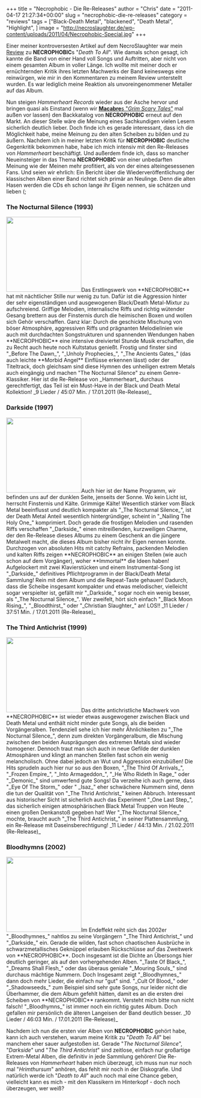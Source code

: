 +++
title = "Necrophobic - Die Re-Releases"
author = "Chris"
date = "2011-04-17 21:27:34+00:00"
slug = "necrophobic-die-re-releases"
category = "reviews"
tags = ["Black-Death Metal", "blackened", "Death Metal", "Highlight", ]
image = "http://necroslaughter.de/wp-content/uploads/2011/04/Necrophobic-Special.jpg"
+++

<center></center>

Einer meiner kontroversesten Artikel auf dem NecroSlaughter war mein <a href="http://necroslaughter.de/2009/05/necrophobic-death-to-all/">Review</a> zu **NECROPHOBIC**s "_Death To All_". Wie damals schon gesagt, ich kannte die Band von einer Hand voll Songs und Auftritten, aber nicht von einem gesamten Album in voller Länge. Ich wollte mit meiner doch er ernüchternden Kritik ihres letzten Machwerks der Band keineswegs eine reinwürgen, wie mir in den Kommentaren zu meinem Review unterstellt wurden. Es war lediglich meine Reaktion als unvoreingenommener Metaller auf das Album.

Nun steigen _Hammerheart Records_ wieder aus der Asche hervor und bringen quasi als Einstand (wenn wir <a href="http://necroslaughter.de/2011/01/macabre-grim-scary-tales/">**Macabre**s "_Grim Scary Tales_"</a> mal außen vor lassen) den Backkatalog von **NECROPHOBIC** erneut auf den Markt. An dieser Stelle wäre die Meinung eines Sachkundigen vielen Lesern sicherlich deutlich lieber. Doch finde ich es gerade interessant, dass ich die Möglichkeit habe, meine Meinung zu den alten Scheiben zu bilden und zu äußern. Nachdem ich in meiner letzten Kritik für **NECROPHOBIC** deutliche Gegenkritik bekommen habe, habe ich mich intensiv mit den Re-Releases von _Hammerheart_ beschäftigt. Und außerdem finde ich, dass so mancher Neueinsteiger in das Thema **NECROPHOBIC** von einer unbedarften Meinung wie der Meinen mehr profitiert, als von der eines alteingesessenen Fans. Und seien wir ehrlich: Ein Bericht über die Wiederveröffentlichung der klassischen Alben einer Band richtet sich primär an Neulinge. Denn die alten Hasen werden die CDs eh schon lange ihr Eigen nennen, sie schätzen und lieben (;

<h3>The Nocturnal Silence (1993)</h3>
<img alt="" class="alignleft size-full wp-image-5393 imgLeft" height="200" src="http://necroslaughter.de/wp-content/uploads/2011/04/Necrophobic-The-Nocturnal-Silence.jpg" title="Necrophobic - The Nocturnal Silence" width="200"/>Das Erstlingswerk von **NECROPHOBIC** hat mit nächtlicher Stille nur wenig zu tun. Dafür ist die Aggression hinter der  sehr eigenständigen und ausgewogenen Black/Death Metal-Mixtur zu aufschreiend. Griffige Melodien, internalische Riffs und richtig wütender Gesang brettern aus der Finsternis durch die heimischen Boxen und wollen sich Gehör verschaffen. Ganz klar: Durch die geschickte Mischung von böser Atmosphäre, aggressiven Riffs und prägnanten Melodielinien wie auch mit durchdachten Songstrukturen und spannenden Wendungen haben **NECROPHOBIC** eine intensive dreiviertel Stunde Musik erschaffen, die zu Recht auch heute noch Kultstatus genießt.
Frostig und finster sind "_Before The Dawn_", "_Unholy Prophecies_", "_The Ancients Gates_" (das auch leichte **Morbid Angel** Einflüsse erkennen lässt) oder der Titeltrack, doch gleichsam sind diese Hymnen des unheiligen extrem Metals auch eingängig und machen "The Nocturnal Silence" zu einem Genre-Klassiker. Hier ist die Re-Release von _Hammerheart_ durchaus gerechtfertigt, das Teil ist ein Must-Have in der Black und Death Metal Kollektion!
_9 Lieder / 45:07 Min. / 17.01.2011 (Re-Release)_

<h3>Darkside (1997)</h3>
<img alt="" class="alignleft size-full wp-image-5392 imgLeft" height="200" src="http://necroslaughter.de/wp-content/uploads/2011/04/Necrophobic-Darkside.jpg" title="Necrophobic - Darkside" width="200"/>Auch hier ist der Name Programm, wir befinden uns auf der dunklen Seite, jenseits der Sonne. Wo kein Licht ist, herrscht Finsternis und Kälte. Grimmige Kälte! Wesentlich stärker vom Black Metal beeinflusst und deutlich kompakter als "_The Nocturnal Silence_", ist der Death Metal Anteil wesentlich hintergründiger, scheint in "_Nailing The Holy One_" komprimiert. Doch gerade die frostigen Melodien und rasenden Riffs verschaffen "_Darkside_" einen mitreißenden, kurzweiligen Charme, der den Re-Release dieses Albums zu einem Geschenk an die jüngere Metalwelt macht, die dieses Album bisher nicht ihr Eigen nennen konnte. Durchzogen von absoluten Hits mit catchy Refrains, packenden Melodien und kalten Riffs zeigen **NECROPHOBIC** an einigen Stellen (wie auch schon auf dem Vorgänger), woher **Immortal** die Ideen haben! Aufgelockert mit zwei Klavierstücken und einem Instrumental-Song ist "_Darkside_" definitives Pflichtprogramm in der Black/Death Metal Sammlung! Rein mit dem Album und die Repeat-Taste gehauen!
Dadurch, dass die Scheibe insgesamt kompakter und etwas melodischer, vielleicht sogar verspielter ist, gefällt mir "_Darkside_" sogar noch ein wenig besser, als "_The Nocturnal Silence_". Wer zweifelt, hört sich einfach "_Black Moon Rising_", "_Bloodthirst_" oder "_Christian Slaughter_" an! LOS!!
_11 Lieder / 37:51 Min. / 17.01.2011 (Re-Release)_

<h3>The Third Antichrist (1999)</h3>
<img alt="" class="alignleft size-full wp-image-5394 imgLeft" height="200" src="http://necroslaughter.de/wp-content/uploads/2011/04/Necrophobic-The-Third-Antichrist.jpg" title="Necrophobic - The Third Antichrist" width="200"/>Das dritte antichristliche Machwerk von **NECROPHOBIC** ist wieder etwas ausgewogener zwischen Black und Death Metal und enthält nicht minder gute Songs, als die beiden Vorgängeralben. Tendenziell sehe ich hier mehr Ähnlichkeiten zu "_The Nocturnal Silence_", denn zum direkten Vorgängeralbum, die Mischung zwischen den beiden Ausprägungen des extremen Metals sind wieder homogener. Dennoch traut man sich auch in neue Gefilde der dunklen Atmosphären und klingt an manchen Stellen fast schon ein wenig melancholisch. Ohne dabei jedoch an Wut und Aggression einzubüßen!
Die Hits sprudeln auch hier nur so aus den Boxen, "_The Third Of Arrivals_", "_Frozen Empire_", "_Into Armageddon_", "_He Who Rideth In Rage_" oder "_Demonic_" sind umwerfend gute Songs! Da verzeihe ich auch gerne, dass "_Eye Of The Storm_" oder " _Isaz_" eher schwächere Nummern sind, denn die tun der Qualität von "_The Thrid Antichrist_" keinen Abbruch. Interessant aus historischer Sicht ist sicherlich auch das Experiment "_One Last Step_", das sicherlich einigen atmosphärischen Black Metal Truppen von Heute einen großen Denkanstoß gegeben hat!
Wer "_The Nocturnal Silence_" mochte, braucht auch "_The Third Antichrist_" in seiner Plattensammlung, ein Re-Release mit Daseinsberechtigung!
_11 Lieder / 44:13 Min. / 21.02.2011 (Re-Release)_

<h3>Bloodhymns (2002)</h3>
<img alt="" class="alignleft size-full wp-image-5391 imgLeft" height="200" src="http://necroslaughter.de/wp-content/uploads/2011/04/Necrophobic-Bloodhymns.jpg" title="Necrophobic - Bloodhymns" width="200"/>Im Endeffekt reiht sich das 2002er "_Bloodhymnes_" nahtlos zu seine Vorgängern "_The Third Antichrist_" und "_Darkside_" ein. Gerade die wilden, fast schon chaotischen Ausbrüche in schwarzmetallisches Geknüppel erlauben Rückschlüsse auf das Zweitwerk von **NECROPHOBIC**. Doch insgesamt ist die Dichte an Übersongs hier deutlich geringer, als auf den vorhergehenden Alben. "_Taste Of Black_", "_Dreams Shall Flesh_" oder das überaus geniale "_Mouring Souls_" sind durchaus mächtige Nummern. Doch Insgesamt zeigt "_Bloodhymnes_" dann doch mehr Lieder, die einfach nur "gut" sind. "_Cult Of Blood_" oder "_Shadowseeds_" zum Beispiel sind sehr gute Songs, nur leider nicht die Überhammer, die dem Album gefehlt hätten, damit es an die ersten drei Scheiben von **NECROPHOBIC** rankommt.
Versteht mich bitte nun nicht falsch! "_Bloodhymns_" ist immer noch ein richtig gutes Album. Doch gefallen mir persönlich die älteren Langeisen der Band deutlich besser.
_10 Lieder / 46:03 Min. / 17.01.2011 (Re-Release)_

Nachdem ich nun die ersten vier Alben von **NECROPHOBIC** gehört habe, kann ich auch verstehen, warum meine Kritik zu "_Death To All_" bei manchem eher sauer aufgestoßen ist. Gerade "_The Nocturnal Silence_", "_Darkside_" und "_The Third Antichrist_" sind zeitlose, einfach nur großartige Extrem-Metal Alben, die definitiv in jede Sammlung gehören! Die Re-Releases von _Hammerheart_ haben mich überzeugt, ich muss nun nur noch mal "_Hrimthursum_" anhören, das fehlt mir noch in der Diskografie. Und natürlich werde ich "_Death to All_" auch noch mal eine Chance geben, vielleicht kann es mich - mit den Klassikern im Hinterkopf - doch noch überzeugen, wer weiß?


